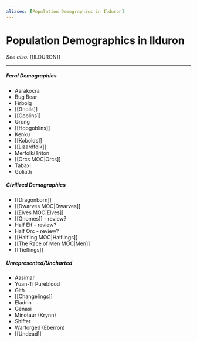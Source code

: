 ```yaml
---
aliases: [Population Demographics in Ilduron]
---
```

# Population Demographics in Ilduron
*See also:* [[ILDURON]]
___
##### Feral Demographics
- Aarakocra
- Bug Bear
- Firbolg
- [[Gnolls]]
- [[Goblins]]
- Grung
- [[Hobgoblins]]
- Kenku
- [[Kobolds]]
- [[Lizardfolk]]
- Merfolk/Triton
- [[Orcs MOC|Orcs]]
- Tabaxi
- Goliath

##### Civilized Demographics
- [[Dragonborn]]
- [[Dwarves MOC|Dwarves]]
- [[Elves MOC|Elves]]
- [[Gnomes]] - review?
- Half Elf - review?
- Half Orc - review?
- [[Halfling MOC|Halflings]]
- [[The Race of Men MOC|Men]]
- [[Tieflings]]

##### Unrepresented/Uncharted
- Aasimar
- Yuan-Ti Pureblood
- Gith
- [[Changelings]]
- Eladrin
- Genasi
- Minotaur (Krynn)
- Shifter
- Warforged (Eberron)
- [[Undead]]
